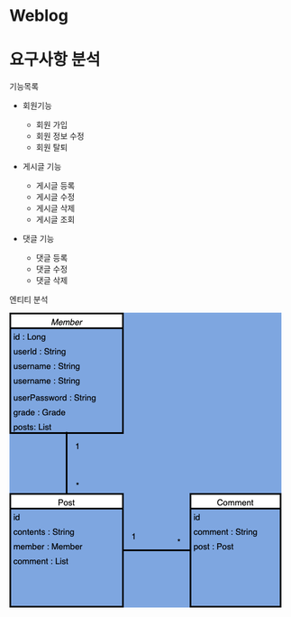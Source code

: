# Weblog 

# 요구사항 분석
기능목록

- 회원기능
  - 회원 가입
  - 회원 정보 수정
  - 회원 탈퇴
 
- 게시글 기능
  - 게시글 등록
  - 게시글 수정
  - 게시글 삭제
  - 게시글 조회
 
- 댓글 기능
  - 댓글 등록
  - 댓글 수정
  - 댓글 삭제
 
엔티티 분석

![엔티티사진](https://github.com/choijunkeun/weblog/blob/main/src/main/resources/%ED%81%B4%EB%9E%98%EC%8A%A4%EB%8B%A4%EC%9D%B4%EC%96%B4%EA%B7%B8%EB%9E%A8_%EA%B2%8C%EC%8B%9C%ED%8C%90.png)

